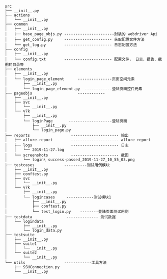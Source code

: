   
  
    src   
    ├── __init__.py 
    ├── actions
    │   └── __init__.py
    ├── common
    │   ├── __init__.py
    │   ├── base_page_objs.py ----------------------封装的 webdriver Api 
    │   ├── get_config.py     --------------------- 获取配置文件方法       
    │   └── get_log.py        --------------------- 日志配置方法
    ├── config
    │   ├── __init__.py
    │   └── config.txt        --------------------- 配置文件， 日志、报告、截图的目录等
    ├── elements               
    │   ├── __init__.py
    │   └── login_page_element      ---------------页面空间元素
    │       ├── __init__.py
    │       └── login_page_element.py  ------------登陆页面控件元素
    ├── pageobjs                    ------------
    │   ├── __init__.py
    │   ├── svc
    │   │   └── __init__.py
    │   └── v7k
    │       ├── __init__.py
    │       └── loginPage       -------------------登陆页面
    │           ├── __init__.py
    │           └── login_page.py
    ├── reports                  --------------------- 输出
    │   ├── allure-report        --------------------- allure report
    │   ├── logs                 --------------------- 日志
    │   │   └── 2019-11-27.log    
    │   └── screenshots          --------------------- 截图
    │       └── login\ success-passed_2019-11-27_10_55_03.png   
    ├── testcases             ----------测试用例模块
    │   ├── __init__.py
    │   ├── conftest.py
    │   ├── svc
    │   │   └── __init__.py
    │   └── v7k
    │       ├── __init__.py
    │       └── logincases     ------------测试模块1
    │           ├── __init__.py
    │           ├── conftest.py
    │           └── test_login.py    --------登陆页面测试用例
    ├── testdata               -------------- 测试数据
    │   └── logindata
    │       ├── __init__.py
    │       └── login_data.py
    ├── testsuite
    │   ├── __init__.py
    │   ├── suite1
    │   │   └── __init__.py
    │   └── suite2
    │       └── __init__.py
    └── utils                 ------------工具方法
        ├── SSHConnection.py
        └── __init__.py
